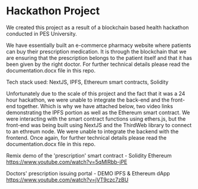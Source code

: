 # Hackathon Project

We created this project as a result of a blockchain based health hackathon conducted in PES University.

We have essentially built an e-commerce pharmacy website where patients can buy their prescription medication. 
It is through the blockchain that we are ensuring that the prescription belongs to the patient itself and that it has been given by 
the right doctor. For further technical details please read the documentation.docx file in this repo.

Tech stack used: NextJS, IPFS, Ethereum smart contracts, Solidity

Unfortunately due to the scale of this project and the fact that it was a 24 hour hackathon, we were unable to integrate the back-end and 
the front-end together. Which is why we have attached below, two video links demonstrating the IPFS portion as well as the Ethereum smart contract.
We were interacting with the smart contract functions using ethers.js, but the front-end was being built using NextJS and the ThirdWeb library to 
connect to an ethreum node. We were unable to integrate the backend with the frontend.
Once again, for further technical details please read the documentation.docx file in this repo.


Remix demo of the 'prescription' smart contract - Solidity Ethereum
https://www.youtube.com/watch?v=5qMlRbb-jPE


Doctors' prescription issuing portal - DEMO IPFS & Ethereum dApp
https://www.youtube.com/watch?v=jVT9czc7zBU
